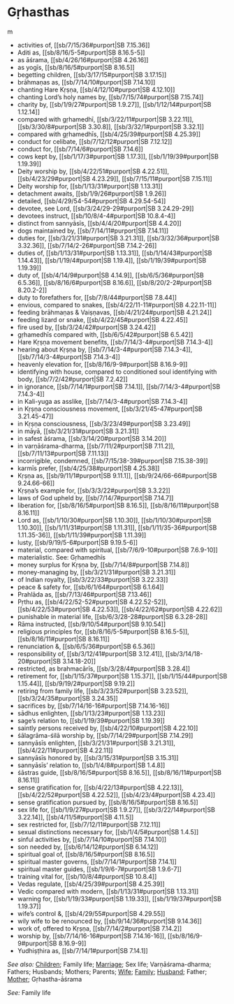 # Gṛhasthas

m

* activities of, [[sb/7/15/36#purport|SB 7.15.36]]
* Aditi as, [[sb/8/16/5-5#purport|SB 8.16.5-5]]
* as āśrama, [[sb/4/26/16#purport|SB 4.26.16]]
* as yogīs, [[sb/8/16/5#purport|SB 8.16.5]]
* begetting children, [[sb/3/17/15#purport|SB 3.17.15]]
* brāhmaṇas as, [[sb/7/14/10#purport|SB 7.14.10]]
* chanting Hare Kṛṣṇa, [[sb/4/12/10#purport|SB 4.12.10]]
* chanting Lord’s holy names by, [[sb/7/15/74#purport|SB 7.15.74]]
* charity by, [[sb/1/9/27#purport|SB 1.9.27]], [[sb/1/12/14#purport|SB 1.12.14]]
* compared with gṛhamedhī, [[sb/3/22/11#purport|SB 3.22.11]], [[sb/3/30/8#purport|SB 3.30.8]], [[sb/3/32/1#purport|SB 3.32.1]]
* compared with gṛhamedhīs, [[sb/4/25/39#purport|SB 4.25.39]]
* conduct for celibate, [[sb/7/12/12#purport|SB 7.12.12]]
* conduct for, [[sb/7/14/6#purport|SB 7.14.6]]
* cows kept by, [[sb/1/17/3#purport|SB 1.17.3]], [[sb/1/19/39#purport|SB 1.19.39]]
* Deity worship by, [[sb/4/22/51#purport|SB 4.22.51]], [[sb/4/23/29#purport|SB 4.23.29]], [[sb/7/15/11#purport|SB 7.15.11]]
* Deity worship for, [[sb/1/13/31#purport|SB 1.13.31]]
* detachment awaits, [[sb/1/9/26#purport|SB 1.9.26]]
* detailed, [[sb/4/29/54-54#purport|SB 4.29.54-54]]
* devotee, see Lord, [[sb/3/24/29-29#purport|SB 3.24.29-29]]
* devotees instruct, [[sb/10/8/4-4#purport|SB 10.8.4-4]]
* distinct from sannyāsīs, [[sb/4/4/20#purport|SB 4.4.20]]
* dogs maintained by, [[sb/7/14/11#purport|SB 7.14.11]]
* duties for, [[sb/3/21/31#purport|SB 3.21.31]], [[sb/3/32/36#purport|SB 3.32.36]], [[sb/7/14/2-26#purport|SB 7.14.2-26]]
* duties of, [[sb/1/13/31#purport|SB 1.13.31]], [[sb/1/14/43#purport|SB 1.14.43]], [[sb/1/19/4#purport|SB 1.19.4]], [[sb/1/19/39#purport|SB 1.19.39]]
* duty of, [[sb/4/14/9#purport|SB 4.14.9]], [[sb/6/5/36#purport|SB 6.5.36]], [[sb/8/16/6#purport|SB 8.16.6]], [[sb/8/20/2-2#purport|SB 8.20.2-2]]
* duty to forefathers for, [[sb/7/8/44#purport|SB 7.8.44]]
* envious, compared to snakes, [[sb/4/22/11-11#purport|SB 4.22.11-11]]
* feeding brāhmaṇas & Vaiṣṇavas, [[sb/4/21/24#purport|SB 4.21.24]]
* feeding lizard or snake, [[sb/4/22/45#purport|SB 4.22.45]]
* fire used by, [[sb/3/24/42#purport|SB 3.24.42]]
* gṛhamedhīs compared with, [[sb/6/5/42#purport|SB 6.5.42]]
* Hare Kṛṣṇa movement benefits, [[sb/7/14/3-4#purport|SB 7.14.3-4]]
* hearing about Kṛṣṇa by, [[sb/7/14/3-4#purport|SB 7.14.3-4]], [[sb/7/14/3-4#purport|SB 7.14.3-4]]
* heavenly elevation for, [[sb/8/16/9-9#purport|SB 8.16.9-9]]
* identifying with house, compared to conditioned soul identifying with body, [[sb/7/2/42#purport|SB 7.2.42]]
* in ignorance, [[sb/7/14/1#purport|SB 7.14.1]], [[sb/7/14/3-4#purport|SB 7.14.3-4]]
* in Kali-yuga as asslike, [[sb/7/14/3-4#purport|SB 7.14.3-4]]
* in Kṛṣṇa consciousness movement, [[sb/3/21/45-47#purport|SB 3.21.45-47]]
* in Kṛṣṇa consciousness, [[sb/3/23/49#purport|SB 3.23.49]]
* in māyā, [[sb/3/21/31#purport|SB 3.21.31]]
* in safest āśrama, [[sb/3/14/20#purport|SB 3.14.20]]
* in varṇāśrama-dharma, [[sb/7/11/2#purport|SB 7.11.2]], [[sb/7/11/13#purport|SB 7.11.13]]
* incorrigible, condemned, [[sb/7/15/38-39#purport|SB 7.15.38-39]]
* karmīs prefer, [[sb/4/25/38#purport|SB 4.25.38]]
* Kṛṣṇa as, [[sb/9/11/1#purport|SB 9.11.1]], [[sb/9/24/66-66#purport|SB 9.24.66-66]]
* Kṛṣṇa’s example for, [[sb/3/3/22#purport|SB 3.3.22]]
* laws of God upheld by, [[sb/7/14/7#purport|SB 7.14.7]]
* liberation for, [[sb/8/16/5#purport|SB 8.16.5]], [[sb/8/16/11#purport|SB 8.16.11]]
* Lord as, [[sb/1/10/30#purport|SB 1.10.30]], [[sb/1/10/30#purport|SB 1.10.30]], [[sb/1/11/31#purport|SB 1.11.31]], [[sb/1/11/35-36#purport|SB 1.11.35-36]], [[sb/1/11/39#purport|SB 1.11.39]]
* lusty, [[sb/9/19/5-6#purport|SB 9.19.5-6]]
* material, compared with spiritual, [[sb/7/6/9-10#purport|SB 7.6.9-10]]
* materialistic. See: Gṛhamedhīs
* money surplus for Kṛṣṇa by, [[sb/7/14/8#purport|SB 7.14.8]]
* money-managing by, [[sb/3/21/31#purport|SB 3.21.31]]
* of Indian royalty, [[sb/3/22/33#purport|SB 3.22.33]]
* peace & safety for, [[sb/6/1/64#purport|SB 6.1.64]]
* Prahlāda as, [[sb/7/13/46#purport|SB 7.13.46]]
* Pṛthu as, [[sb/4/22/52-52#purport|SB 4.22.52-52]], [[sb/4/22/53#purport|SB 4.22.53]], [[sb/4/22/62#purport|SB 4.22.62]]
* punishable in material life, [[sb/6/3/28-28#purport|SB 6.3.28-28]]
* Rāma instructed, [[sb/9/10/54#purport|SB 9.10.54]]
* religious principles for, [[sb/8/16/5-5#purport|SB 8.16.5-5]], [[sb/8/16/11#purport|SB 8.16.11]]
* renunciation &, [[sb/6/5/36#purport|SB 6.5.36]]
* responsibility of, [[sb/3/12/41#purport|SB 3.12.41]], [[sb/3/14/18-20#purport|SB 3.14.18-20]]
* restricted, as brahmacārīs, [[sb/3/28/4#purport|SB 3.28.4]]
* retirement for, [[sb/1/15/37#purport|SB 1.15.37]], [[sb/1/15/44#purport|SB 1.15.44]], [[sb/9/19/2#purport|SB 9.19.2]]
* retiring from family life, [[sb/3/23/52#purport|SB 3.23.52]], [[sb/3/24/35#purport|SB 3.24.35]]
* sacrifices by, [[sb/7/14/16-16#purport|SB 7.14.16-16]]
* sādhus enlighten, [[sb/1/13/23#purport|SB 1.13.23]]
* sage’s relation to, [[sb/1/19/39#purport|SB 1.19.39]]
* saintly persons received by, [[sb/4/22/10#purport|SB 4.22.10]]
* śālagrāma-śilā worship by, [[sb/7/14/29#purport|SB 7.14.29]]
* sannyāsīs enlighten, [[sb/3/21/31#purport|SB 3.21.31]], [[sb/4/22/11#purport|SB 4.22.11]]
* sannyāsīs honored by, [[sb/3/15/31#purport|SB 3.15.31]]
* sannyāsīs’ relation to, [[sb/1/4/8#purport|SB 1.4.8]]
* śāstras guide, [[sb/8/16/5#purport|SB 8.16.5]], [[sb/8/16/11#purport|SB 8.16.11]]
* sense gratification for, [[sb/4/22/13#purport|SB 4.22.13]], [[sb/4/22/52#purport|SB 4.22.52]], [[sb/4/23/4#purport|SB 4.23.4]]
* sense gratification pursued by, [[sb/8/16/5#purport|SB 8.16.5]]
* sex life for, [[sb/1/9/27#purport|SB 1.9.27]], [[sb/3/22/14#purport|SB 3.22.14]], [[sb/4/11/5#purport|SB 4.11.5]]
* sex restricted for, [[sb/7/12/11#purport|SB 7.12.11]]
* sexual distinctions necessary for, [[sb/1/4/5#purport|SB 1.4.5]]
* sinful activities by, [[sb/7/14/10#purport|SB 7.14.10]]
* son needed by, [[sb/6/14/12#purport|SB 6.14.12]]
* spiritual goal of, [[sb/8/16/5#purport|SB 8.16.5]]
* spiritual master governs, [[sb/7/14/1#purport|SB 7.14.1]]
* spiritual master guides, [[sb/1/9/6-7#purport|SB 1.9.6-7]]
* training vital for, [[sb/10/8/4#purport|SB 10.8.4]]
* Vedas regulate, [[sb/4/25/39#purport|SB 4.25.39]]
* Vedic compared with modern, [[sb/1/13/31#purport|SB 1.13.31]]
* warning for, [[sb/1/19/33#purport|SB 1.19.33]], [[sb/1/19/37#purport|SB 1.19.37]]
* wife’s control &, [[sb/4/29/55#purport|SB 4.29.55]]
* wily wife to be renounced by, [[sb/9/14/36#purport|SB 9.14.36]]
* work of, offered to Kṛṣṇa, [[sb/7/14/2#purport|SB 7.14.2]]
* worship by, [[sb/7/14/16-16#purport|SB 7.14.16-16]], [[sb/8/16/9-9#purport|SB 8.16.9-9]]
* Yudhiṣṭhira as, [[sb/7/14/1#purport|SB 7.14.1]]

*See also:* [Children](entries/children.md); Family life; [Marriage](entries/marriage.md); Sex life; Varṇāśrama-dharma; Fathers; Husbands; Mothers; Parents; [Wife](entries/wife.md); [Family](entries/family.md); [Husband](entries/husbands.md); Father; [Mother](entries/mothers.md); Gṛhastha-āśrama

*See:* Family life
